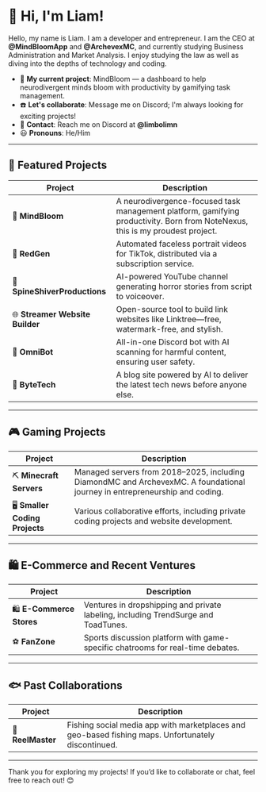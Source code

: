 # 👋 Hi, I'm Liam! 

Hello, my name is Liam. I am a developer and entrepreneur. I am the CEO at **@MindBloomApp** and **@ArchevexMC**, and currently studying Business Administration and Market Analysis. I enjoy studying the law as well as diving into the depths of technology and coding.

- 🧠 **My current project**: MindBloom — a dashboard to help neurodivergent minds bloom with productivity by gamifying task management.  
- ☎️ **Let's collaborate**: Message me on Discord; I'm always looking for exciting projects!  
- 📧 **Contact**: Reach me on Discord at **@limbolimn**  
- 😃 **Pronouns**: He/Him  

---

## 🚀 Featured Projects

| Project | Description |
|---------|-------------|
| 🌱 **MindBloom** | A neurodivergence-focused task management platform, gamifying productivity. Born from NoteNexus, this is my proudest project. |
| 🎥 **RedGen** | Automated faceless portrait videos for TikTok, distributed via a subscription service. |
| 👻 **SpineShiverProductions** | AI-powered YouTube channel generating horror stories from script to voiceover. |
| 🌐 **Streamer Website Builder** | Open-source tool to build link websites like Linktree—free, watermark-free, and stylish. |
| 🤖 **OmniBot** | All-in-one Discord bot with AI scanning for harmful content, ensuring user safety. |
| 📰 **ByteTech** | A blog site powered by AI to deliver the latest tech news before anyone else. |

---

## 🎮 Gaming Projects

| Project | Description |
|---------|-------------|
| ⛏️ **Minecraft Servers** | Managed servers from 2018–2025, including DiamondMC and ArchevexMC. A foundational journey in entrepreneurship and coding. |
| 🖥️ **Smaller Coding Projects** | Various collaborative efforts, including private coding projects and website development. |

---

## 🛍️ E-Commerce and Recent Ventures

| Project | Description |
|---------|-------------|
| 🛍️ **E-Commerce Stores** | Ventures in dropshipping and private labeling, including TrendSurge and ToadTunes. |
| ⚽ **FanZone** | Sports discussion platform with game-specific chatrooms for real-time debates. |

---

## 🐟 Past Collaborations

| Project | Description |
|---------|-------------|
| 🎣 **ReelMaster** | Fishing social media app with marketplaces and geo-based fishing maps. Unfortunately discontinued. |

---

Thank you for exploring my projects! If you’d like to collaborate or chat, feel free to reach out! 😊
